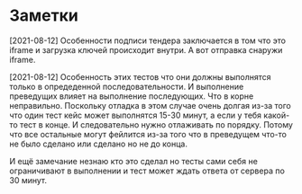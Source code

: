 # Заметки


[2021-08-12]
Особенности подписи тендера заключается в том что это iframe и загрузка ключей происходит внутри.
А вот отправка снаружи iframe.

[2021-08-12]
Особенность этих тестов что они должны выполнятся только в опредеденной последовательности. И выполнение преведущих влияет на выполнение последующих. 
Что в корне неправильно. Поскольку отладка в этом случае очень долгая из-за того что один тест кейс может выполнятся 15-30 минут, а если у тебя какой-то тест в конце. 
И следовательно нужно отлаживать по порядку. Потому что все остальные могут фейлится из-за того что в преведущем что-то не было сделано или сделано но не до конца.

И ещё замечание незнаю кто это сделал но тесты сами себя не ограничивают в выполнении и тест может ждать ответа от сервера по 30 минут.
